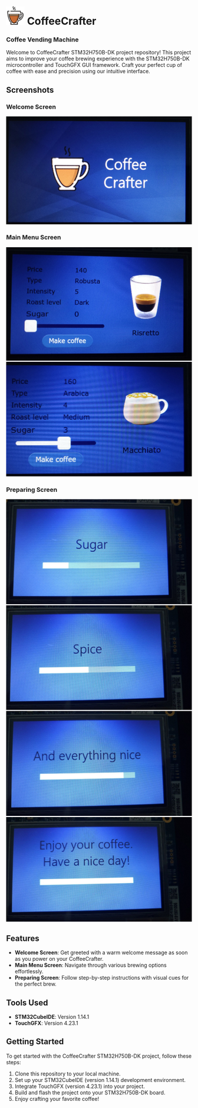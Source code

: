 # <img src="images/logo150.png" alt="drawing" width="50"/> CoffeeCrafter
### Coffee Vending Machine

<!--[CoffeeCrafter Logo](images/logo150.png)-->

Welcome to CoffeeCrafter STM32H750B-DK project repository! This project aims to improve your coffee brewing experience with the STM32H750B-DK microcontroller and TouchGFX GUI framework. Craft your perfect cup of coffee with ease and precision using our intuitive interface.

## Screenshots

### Welcome Screen
![Welcome Screen](images/1.PNG)

### Main Menu Screen
![Main Menu Screen 1](images/2.png)
![Main Menu Screen 2](images/3.png)

### Preparing Screen
![Preparing Screen 1](images/4.jpg)
![Preparing Screen 2](images/5.jpg)
![Preparing Screen 3](images/6.jpg)
![Preparing Screen 4](images/7.jpg)

## Features

- **Welcome Screen**: Get greeted with a warm welcome message as soon as you power on your CoffeeCrafter.
- **Main Menu Screen**: Navigate through various brewing options effortlessly.
- **Preparing Screen**: Follow step-by-step instructions with visual cues for the perfect brew.

## Tools Used

- **STM32CubeIDE**: Version 1.14.1
- **TouchGFX**: Version 4.23.1

## Getting Started

To get started with the CoffeeCrafter STM32H750B-DK project, follow these steps:

1. Clone this repository to your local machine.
2. Set up your STM32CubeIDE (version 1.14.1) development environment.
3. Integrate TouchGFX (version 4.23.1) into your project.
4. Build and flash the project onto your STM32H750B-DK board.
5. Enjoy crafting your favorite coffee!

<!--## License

This project is licensed under the [MIT License](LICENSE).

---
-->
